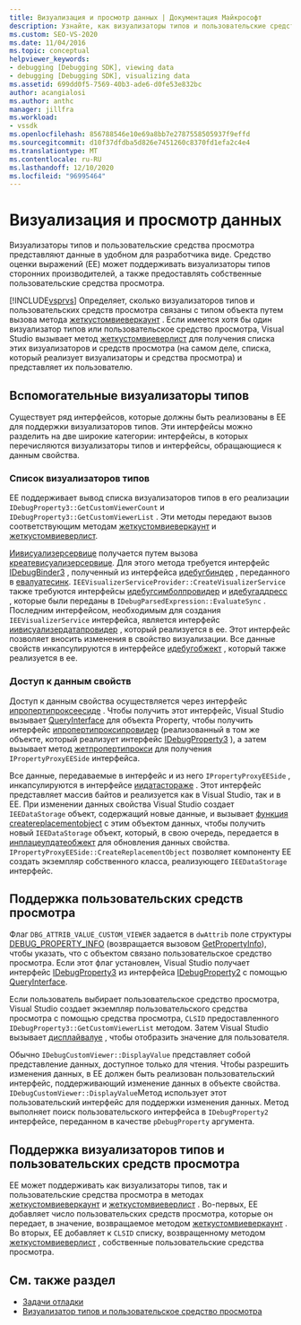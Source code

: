 ```yaml
---
title: Визуализация и просмотр данных | Документация Майкрософт
description: Узнайте, как визуализаторы типов и пользовательские средства просмотра предоставляют данные разработчику. Средство оценки выражений поддерживает средства визуализации типов сторонних разработчиков.
ms.custom: SEO-VS-2020
ms.date: 11/04/2016
ms.topic: conceptual
helpviewer_keywords:
- debugging [Debugging SDK], viewing data
- debugging [Debugging SDK], visualizing data
ms.assetid: 699dd0f5-7569-40b3-ade6-d0fe53e832bc
author: acangialosi
ms.author: anthc
manager: jillfra
ms.workload:
- vssdk
ms.openlocfilehash: 856788546e10e69a8bb7e2787558505937f9effd
ms.sourcegitcommit: d10f37dfdba5d826e7451260c8370fd1efa2c4e4
ms.translationtype: MT
ms.contentlocale: ru-RU
ms.lasthandoff: 12/10/2020
ms.locfileid: "96995464"
---
```

# <a name="visualizing-and-viewing-data"></a>Визуализация и просмотр данных
Визуализаторы типов и пользовательские средства просмотра представляют данные в удобном для разработчика виде. Средство оценки выражений (EE) может поддерживать визуализаторы типов сторонних производителей, а также предоставлять собственные пользовательские средства просмотра.

 [!INCLUDE[vsprvs](../../code-quality/includes/vsprvs_md.md)] Определяет, сколько визуализаторов типов и пользовательских средств просмотра связаны с типом объекта путем вызова метода [жеткустомвиеверкаунт](../../extensibility/debugger/reference/idebugproperty3-getcustomviewercount.md) . Если имеется хотя бы один визуализатор типов или пользовательское средство просмотра, Visual Studio вызывает метод [жеткустомвиеверлист](../../extensibility/debugger/reference/idebugproperty3-getcustomviewerlist.md) для получения списка этих визуализаторов и средств просмотра (на самом деле, списка, который реализует визуализаторы и средства просмотра) и представляет их пользователю.

## <a name="supporting-type-visualizers"></a>Вспомогательные визуализаторы типов
 Существует ряд интерфейсов, которые должны быть реализованы в EE для поддержки визуализаторов типов. Эти интерфейсы можно разделить на две широкие категории: интерфейсы, в которых перечисляются визуализаторы типов и интерфейсы, обращающиеся к данным свойства.

### <a name="listing-type-visualizers"></a>Список визуализаторов типов
 EE поддерживает вывод списка визуализаторов типов в его реализации `IDebugProperty3::GetCustomViewerCount` и `IDebugProperty3::GetCustomViewerList` . Эти методы передают вызов соответствующим методам [жеткустомвиеверкаунт](../../extensibility/debugger/reference/ieevisualizerservice-getcustomviewercount.md) и [жеткустомвиеверлист](../../extensibility/debugger/reference/ieevisualizerservice-getcustomviewerlist.md).

 [Иивисуализерсервице](../../extensibility/debugger/reference/ieevisualizerservice.md) получается путем вызова [креатевисуализерсервице](../../extensibility/debugger/reference/ieevisualizerserviceprovider-createvisualizerservice.md). Для этого метода требуется интерфейс [IDebugBinder3](../../extensibility/debugger/reference/idebugbinder3.md) , полученный из интерфейса [идебугбиндер](../../extensibility/debugger/reference/idebugbinder.md) , переданного в [евалуатесинк](../../extensibility/debugger/reference/idebugparsedexpression-evaluatesync.md). `IEEVisualizerServiceProvider::CreateVisualizerService` также требуются интерфейсы [идебугсимболпровидер](../../extensibility/debugger/reference/idebugsymbolprovider.md) и [идебугаддресс](../../extensibility/debugger/reference/idebugaddress.md) , которые были переданы в `IDebugParsedExpression::EvaluateSync` . Последним интерфейсом, необходимым для создания `IEEVisualizerService` интерфейса, является интерфейс [иивисуализердатапровидер](../../extensibility/debugger/reference/ieevisualizerdataprovider.md) , который реализуется в ee. Этот интерфейс позволяет вносить изменения в свойство визуализации. Все данные свойств инкапсулируются в интерфейсе [идебугобжект](../../extensibility/debugger/reference/idebugobject.md) , который также реализуется в ee.

### <a name="accessing-property-data"></a>Доступ к данным свойств
 Доступ к данным свойства осуществляется через интерфейс [ипропертипроксеесиде](../../extensibility/debugger/reference/ipropertyproxyeeside.md) . Чтобы получить этот интерфейс, Visual Studio вызывает [QueryInterface](/cpp/atl/queryinterface) для объекта Property, чтобы получить интерфейс [ипропертипроксипровидер](../../extensibility/debugger/reference/ipropertyproxyprovider.md) (реализованный в том же объекте, который реализует интерфейс [IDebugProperty3](../../extensibility/debugger/reference/idebugproperty3.md) ), а затем вызывает метод [жетпропертипрокси](../../extensibility/debugger/reference/ipropertyproxyprovider-getpropertyproxy.md) для получения `IPropertyProxyEESide` интерфейса.

 Все данные, передаваемые в интерфейс и из него `IPropertyProxyEESide` , инкапсулируются в интерфейсе [иидатастораже](../../extensibility/debugger/reference/ieedatastorage.md) . Этот интерфейс представляет массив байтов и реализуется как в Visual Studio, так и в EE. При изменении данных свойства Visual Studio создает `IEEDataStorage` объект, содержащий новые данные, и вызывает [функция createreplacementobject](../../extensibility/debugger/reference/ipropertyproxyeeside-createreplacementobject.md) с этим объектом данных, чтобы получить новый `IEEDataStorage` объект, который, в свою очередь, передается в [инплацеупдатеобжект](../../extensibility/debugger/reference/ipropertyproxyeeside-inplaceupdateobject.md) для обновления данных свойства. `IPropertyProxyEESide::CreateReplacementObject` позволяет компоненту EE создать экземпляр собственного класса, реализующего `IEEDataStorage` интерфейс.

## <a name="supporting-custom-viewers"></a>Поддержка пользовательских средств просмотра
 Флаг `DBG_ATTRIB_VALUE_CUSTOM_VIEWER` задается в `dwAttrib` поле структуры [DEBUG_PROPERTY_INFO](../../extensibility/debugger/reference/debug-property-info.md) (возвращается вызовом [GetPropertyInfo](../../extensibility/debugger/reference/idebugproperty2-getpropertyinfo.md)), чтобы указать, что с объектом связано пользовательское средство просмотра. Если этот флаг установлен, Visual Studio получает интерфейс [IDebugProperty3](../../extensibility/debugger/reference/idebugproperty3.md) из интерфейса [IDebugProperty2](../../extensibility/debugger/reference/idebugproperty2.md) с помощью [QueryInterface](/cpp/atl/queryinterface).

 Если пользователь выбирает пользовательское средство просмотра, Visual Studio создает экземпляр пользовательского средства просмотра с помощью средства просмотра, `CLSID` предоставленного `IDebugProperty3::GetCustomViewerList` методом. Затем Visual Studio вызывает [дисплайвалуе](../../extensibility/debugger/reference/idebugcustomviewer-displayvalue.md) , чтобы отобразить значение для пользователя.

 Обычно `IDebugCustomViewer::DisplayValue` представляет собой представление данных, доступное только для чтения. Чтобы разрешить изменения данных, в EE должен быть реализован пользовательский интерфейс, поддерживающий изменение данных в объекте свойства. `IDebugCustomViewer::DisplayValue`Метод использует этот пользовательский интерфейс для поддержки изменения данных. Метод выполняет поиск пользовательского интерфейса в `IDebugProperty2` интерфейсе, переданном в качестве `pDebugProperty` аргумента.

## <a name="supporting-both-type-visualizers-and-custom-viewers"></a>Поддержка визуализаторов типов и пользовательских средств просмотра
 EE может поддерживать как визуализаторы типов, так и пользовательские средства просмотра в методах [жеткустомвиеверкаунт](../../extensibility/debugger/reference/idebugproperty3-getcustomviewercount.md) и [жеткустомвиеверлист](../../extensibility/debugger/reference/idebugproperty3-getcustomviewerlist.md) . Во-первых, EE добавляет число пользовательских средств просмотра, которые он передает, в значение, возвращаемое методом [жеткустомвиеверкаунт](../../extensibility/debugger/reference/ieevisualizerservice-getcustomviewercount.md) . Во вторых, EE добавляет к `CLSID` списку, возвращенному методом [жеткустомвиеверлист](../../extensibility/debugger/reference/ieevisualizerservice-getcustomviewerlist.md) , собственные пользовательские средства просмотра.

## <a name="see-also"></a>См. также раздел
- [Задачи отладки](../../extensibility/debugger/debugging-tasks.md)
- [Визуализатор типов и пользовательское средство просмотра](../../extensibility/debugger/type-visualizer-and-custom-viewer.md)

